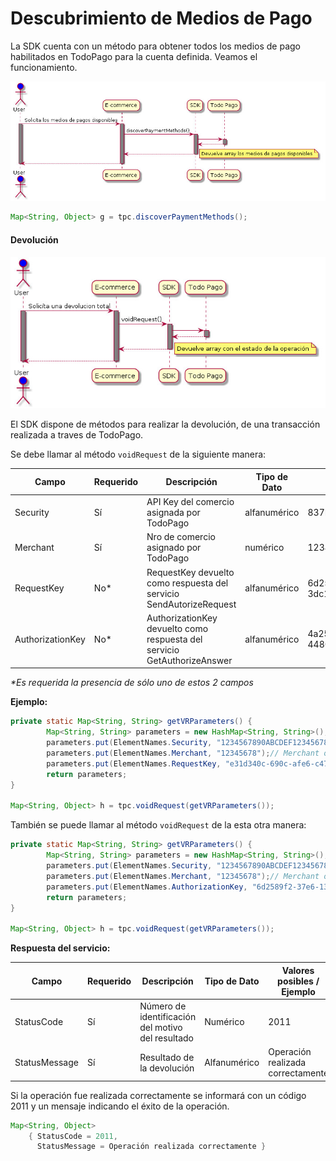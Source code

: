 # Descubrimiento de Medios de Pago
La SDK cuenta con un método para obtener todos los medios de pago habilitados en TodoPago para la cuenta definida. Veamos el funcionamiento.<br>


![medios de pago](https://raw.githubusercontent.com/TodoPago/imagenes/master/README.img/secuencia-paymentmethods.jpg)


```java
Map<String, Object> g = tpc.discoverPaymentMethods();
```

<a name="devolucion"></a>
#### Devolución

![devolucion parcial](https://raw.githubusercontent.com/TodoPago/imagenes/master/README.img/secuencia-devolucion-total.jpg)

El SDK dispone de métodos para realizar la devolución, de una transacción realizada a traves de TodoPago.

Se debe llamar al método ```voidRequest``` de la siguiente manera:


Campo            | Requerido  | Descripción                                                              | Tipo de Dato | Valores posibles / Ejemplo
-----------------|------------|---------------------------------------------------------------------     |--------------|---------------------------
Security         | Sí         | API Key del comercio asignada por TodoPago                               | alfanumérico | 837BE68A892F06C17B944F344AEE8F5F
Merchant         | Sí         | Nro de comercio asignado por TodoPago                                    | numérico     | 12345
RequestKey       | No*        | RequestKey devuelto como respuesta del servicio SendAutorizeRequest      | alfanumérico | 6d2589f2-37e6-1334-7565-3dc19404480c
AuthorizationKey | No*        | AuthorizationKey devuelto como respuesta del servicio GetAuthorizeAnswer | alfanumérico | 4a2569a2-38e6-4589-1564-4480c3dc1940

_*Es requerida la presencia de sólo uno de estos 2 campos_

**Ejemplo:**
```java
private static Map<String, String> getVRParameters() {
		Map<String, String> parameters = new HashMap<String, String>();
		parameters.put(ElementNames.Security, "1234567890ABCDEF1234567890ABCDEF"); // API Key del comercio asignada por TodoPago 
		parameters.put(ElementNames.Merchant, "12345678");// Merchant o Nro de comercio asignado por TodoPago
		parameters.put(ElementNames.RequestKey, "e31d340c-690c-afe6-c478-fc1bef3fc157");  // RequestKey devuelto como respuesta del servicio SendAutorizeRequest
		return parameters;
}
	
Map<String, Object> h = tpc.voidRequest(getVRParameters());
```


También se puede llamar al método ```voidRequest``` de la esta otra manera:

```java
private static Map<String, String> getVRParameters() {
		Map<String, String> parameters = new HashMap<String, String>();
		parameters.put(ElementNames.Security, "1234567890ABCDEF1234567890ABCDEF"); // API Key del comercio asignada por TodoPago 
		parameters.put(ElementNames.Merchant, "12345678");// Merchant o Nro de comercio asignado por TodoPago
		parameters.put(ElementNames.AuthorizationKey, "6d2589f2-37e6-1334-7565-3dc19404480c"); // AuthorizationKey devuelto como respuesta del servicio GetAuthorizeAnswer
		return parameters;
}
	
Map<String, Object> h = tpc.voidRequest(getVRParameters());	
```

**Respuesta del servicio:**

Campo         | Requerido   | Descripción                                      |Tipo de Dato  | Valores posibles / Ejemplo
--------------|-------------|--------------------------------------------------|--------------|----------------------------------
StatusCode    | Sí          |Número de identificación del motivo del resultado | Numérico     | 2011
StatusMessage | Sí          |Resultado de la devolución                        | Alfanumérico | Operación realizada correctamente

Si la operación fue realizada correctamente se informará con un código 2011 y un mensaje indicando el éxito de la operación.

```java
Map<String, Object> 
	{ StatusCode = 2011,
	  StatusMessage = Operación realizada correctamente }
```
<br>

